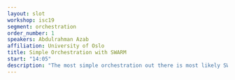 ```yaml
---
layout: slot
workshop: isc19
segment: orchestration
order_number: 1
speakers: Abdulrahman Azab
affiliation: University of Oslo
title: Simple Orchestration with SWARM
start: "14:05"
description: "The most simple orchestration out there is most likely SWARM. It has a simple model that explains what needs to be done to run container in a clustered environment. SWARM can be seen as a simple example of scheduling with the developer in mind."
---
```

